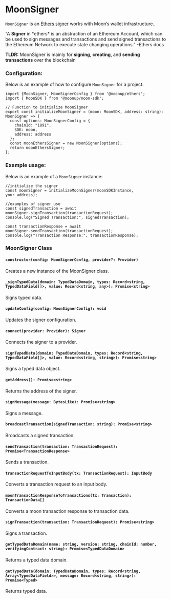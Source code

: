 # MoonSigner

`MoonSigner` is an [Ethers signer](https://docs.ethers.org/v5/api/signer/#Signer) works with Moon’s wallet infrastructure..

“A **Signer** in \*ethers\* is an abstraction of an Ethereum Account, which can be used to sign messages and transactions and send signed transactions to the Ethereum Network to execute state changing operations.” -Ethers docs

**TLDR:** MoonSigner is mainly for **signing**, **creating**, and **sending transactions** over the blockchain

### Configuration:

Below is an example of how to configure `MoonSigner` for a project:

```tsx
import {MoonSigner, MoonSignerConfig } from '@moonup/ethers';
import { MoonSDK } from '@moonup/moon-sdk'; 

// Function to initialize MoonSigner
export const initializeMoonSigner = (moon: MoonSDK, address: string): MoonSigner => {
  const options: MoonSignerConfig = {
    chainId: "1891",
    SDK: moon,
    address: address
  };
  const moonEthersSigner = new MoonSigner(options);
  return moonEthersSigner;
};
```

### Example usage:

Below is an example of a `MoonSigner` instance:

```tsx
//initialize the signer
const moonSigner = initializeMoonSigner(moonSDKInstance, your_address);

//examples of signer use
const signedTransaction = await moonSigner.signTransaction(transactionRequest);
console.log("Signed Transaction:", signedTransaction);

const transactionResponse = await moonSigner.sendTransaction(transactionRequest);
console.log("Transaction Response:", transactionResponse);
```

### MoonSigner Class

#### `constructor(config: MoonSignerConfig, provider?: Provider)`

Creates a new instance of the MoonSigner class.

#### `_signTypedData(domain: TypedDataDomain, types: Record<string, TypedDataField[]>, value: Record<string, any>): Promise<string>`

Signs typed data.

#### `updateConfig(config: MoonSignerConfig): void`

Updates the signer configuration.

#### `connect(provider: Provider): Signer`

Connects the signer to a provider.

#### `signTypedData(domain: TypedDataDomain, types: Record<string, TypedDataField[]>, value: Record<string, string>): Promise<string>`

Signs a typed data object.

#### `getAddress(): Promise<string>`

Returns the address of the signer.

#### `signMessage(message: BytesLike): Promise<string>`

Signs a message.

#### `broadcastTransaction(signedTransaction: string): Promise<string>`

Broadcasts a signed transaction.

#### `sendTransaction(transaction: TransactionRequest): Promise<TransactionResponse>`

Sends a transaction.

#### `transactionRequestToInputBody(tx: TransactionRequest): InputBody`

Converts a transaction request to an input body.

#### `moonTransactionResponseToTransactions(tx: Transaction): TransactionData[]`

Converts a moon transaction response to transaction data.

#### `signTransaction(transaction: TransactionRequest): Promise<string>`

Signs a transaction.

#### `getTypedDataDomain(name: string, version: string, chainId: number, verifyingContract: string): Promise<TypedDataDomain>`

Returns a typed data domain.

#### `getTypedData(domain: TypedDataDomain, types: Record<string, Array<TypedDataField>>, message: Record<string, string>): Promise<Typed>`

Returns typed data.
